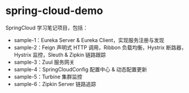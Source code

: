# spring-cloud-demo
SpringCloud 学习笔记项目，包括：
- sample-1：Eureka Server & Eureka Client，实现服务注册与发现
- sample-2：Feign 声明式 HTTP 调用，Ribbon 负载均衡，Hystrix 断路器，Hystrix 监控，Sleuth & Zipkin 链路跟踪
- sample-3：Zuul 服务网关
- sample-4：SpringCloudConfig 配置中心 & 动态配置更新
- sample-5：Turbine 集群监控
- sample-6：Zipkin Server 链路追踪
